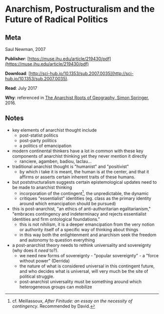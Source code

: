 # Anarchism, Postructuralism and the Future of Radical Politics

## Meta

Saul Newman, 2007

**Publisher**: [https://muse.jhu.edu/article/219430/pdf](https://muse.jhu.edu/article/219430/pdf)

**Download**: [http://sci-hub.io/10.1353/sub.2007.0035](http://sci-hub.io/10.1353/sub.2007.0035).

**Read**: July 2017

**Why**: referenced in [The Anarchist Roots of Geography, Simon Springer](https://www.goodreads.com/book/show/34612837-the-anarchist-roots-of-geography), 2016.

## Notes

* key elements of anarchist thought include
  * post-statist politics
  * post-party politics
  * a politics of emancipation
* modern continental thinkers have a lot in common with these key components of anarchist thinking yet they never mention it directly
  * ranciere, agamben, badiou, laclau...
* traditional anarchist thought is "humanist" and "positivist"
  * by which i take it is meant, the human is at the center, and that it affirms or asserts certain inherent traits of these humans.
* but poststructuralism suggests certain epistemological updates need to be made to anarchist thinking
  * incorporation of the contingent[^1], the unpredictable, the dynamic
  * critiques "essentialist" identities \(eg. class as the primary identity around which emancipation should be pursued\)
* this is post-anarchist, "an ethics of anti-authoritarian egalitarianism," "embraces contingency and indeterminacy and rejects essentialist identities and firm ontological foundations."
  * this is not nihilism, it is a deeper emancipation from the very notion or authority itself of a specific way of thinking about things
  * in this way both the enlightenment and anarchism seek the freedom and autonomy to question everything 
* a post-anarchist theory needs to rethink universality and sovereignty \(why does it _need_ to?\).
  * we need new forms of sovereignty - "popular sovereignty" - a "force without power" \(Derrida\)
  * the nature of what is considered universal in this contingent future, and who decides what is universal, will very much be the site of political struggle.
  * post-anarchist universality must be something around which heterogeneous groups can mobilize 

[^1]: cf. Meillassoux, _After Finitude:_ _an essay on the necessity of contingency_. Recommended by David. 

